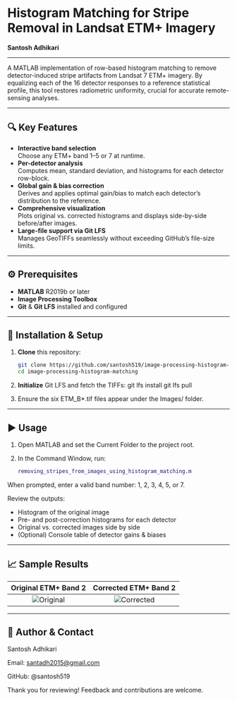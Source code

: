 # Histogram Matching for Stripe Removal in Landsat ETM+ Imagery

**Santosh Adhikari**  

---

A MATLAB implementation of row-based histogram matching to remove detector-induced stripe artifacts from Landsat 7 ETM+ imagery. By equalizing each of the 16 detector responses to a reference statistical profile, this tool restores radiometric uniformity, crucial for accurate remote-sensing analyses.

---

## 🔍 Key Features

- **Interactive band selection**  
  Choose any ETM+ band 1–5 or 7 at runtime.  
- **Per-detector analysis**  
  Computes mean, standard deviation, and histograms for each detector row-block.  
- **Global gain & bias correction**  
  Derives and applies optimal gain/bias to match each detector’s distribution to the reference.  
- **Comprehensive visualization**  
  Plots original vs. corrected histograms and displays side-by-side before/after images.  
- **Large-file support via Git LFS**  
  Manages GeoTIFFs seamlessly without exceeding GitHub’s file-size limits.

---

## ⚙️ Prerequisites

- **MATLAB** R2019b or later  
- **Image Processing Toolbox**  
- **Git** & **Git LFS** installed and configured  

---

## 🚀 Installation & Setup

1. **Clone** this repository:
   ```bash
   git clone https://github.com/santosh519/image-processing-histogram-matching.git
   cd image-processing-histogram-matching

2. **Initialize** Git LFS and fetch the TIFFs:
git lfs install
git lfs pull

3. Ensure the six ETM_B*.tif files appear under the Images/ folder.

---

## ▶️ Usage

1. Open MATLAB and set the Current Folder to the project root.

2. In the Command Window, run:

   ```matlab
   removing_stripes_from_images_using_histogram_matching.m


When prompted, enter a valid band number: 1, 2, 3, 4, 5, or 7.

Review the outputs:

- Histogram of the original image
- Pre- and post-correction histograms for each detector
- Original vs. corrected images side by side
- (Optional) Console table of detector gains & biases

---

## 📈 Sample Results

| Original ETM+ Band 2            | Corrected ETM+ Band 2           |
|:-------------------------------:|:-------------------------------:|
| ![Original](results/band2_before.png) | ![Corrected](results/band2_after.png) |

---

## 👤 Author & Contact
Santosh Adhikari

Email: santadh2015@gmail.com

GitHub: @santosh519

Thank you for reviewing! Feedback and contributions are welcome.

